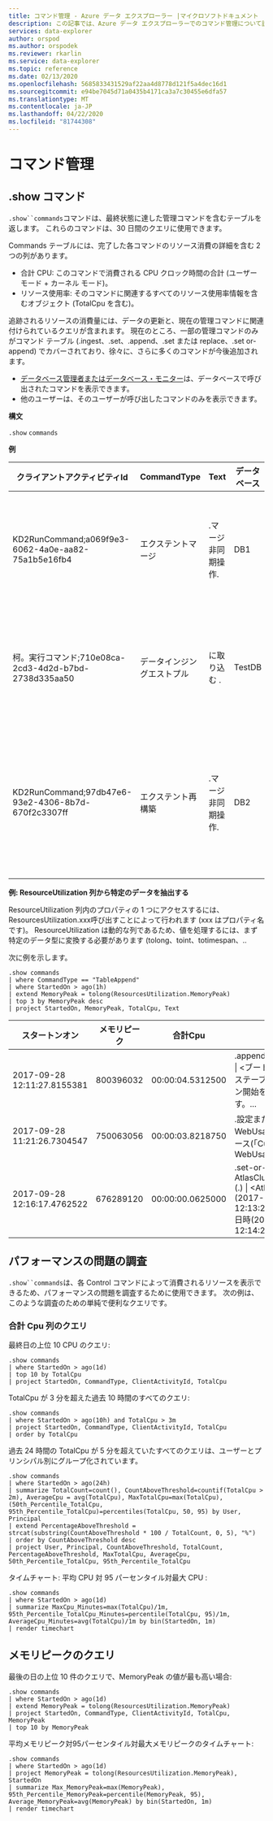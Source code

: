 ```yaml
---
title: コマンド管理 - Azure データ エクスプローラー |マイクロソフトドキュメント
description: この記事では、Azure データ エクスプローラーでのコマンド管理について説明します。
services: data-explorer
author: orspod
ms.author: orspodek
ms.reviewer: rkarlin
ms.service: data-explorer
ms.topic: reference
ms.date: 02/13/2020
ms.openlocfilehash: 5685833431529af22aa4d8778d121f5a4dec16d1
ms.sourcegitcommit: e94be7045d71a0435b4171ca3a7c30455e6dfa57
ms.translationtype: MT
ms.contentlocale: ja-JP
ms.lasthandoff: 04/22/2020
ms.locfileid: "81744308"
---
```

# <a name="commands-management"></a>コマンド管理

## <a name="show-commands"></a>.show コマンド 

`.show``commands`コマンドは、最終状態に達した管理コマンドを含むテーブルを返します。 これらのコマンドは、30 日間のクエリに使用できます。

Commands テーブルには、完了した各コマンドのリソース消費の詳細を含む 2 つの列があります。
* 合計 CPU: このコマンドで消費される CPU クロック時間の合計 (ユーザー モード + カーネル モード)。
* リソース使用率: そのコマンドに関連するすべてのリソース使用率情報を含むオブジェクト (TotalCpu を含む)。

追跡されるリソースの消費量には、データの更新と、現在の管理コマンドに関連付けられているクエリが含まれます。
現在のところ、一部の管理コマンドのみがコマンド テーブル (.ingest、.set、.append、.set または replace、.set or-append) でカバーされており、徐々に、さらに多くのコマンドが今後追加されます。


* [データベース管理者またはデータベース・モニター](../management/access-control/role-based-authorization.md)は、データベースで呼び出されたコマンドを表示できます。
* 他のユーザーは、そのユーザーが呼び出したコマンドのみを表示できます。

**構文**

`.show` `commands`
 
**例**
 
|クライアントアクティビティId |CommandType |Text |データベース |スタートンオン |ラストアップデートオン |Duration |State |RootActivityId |User |FailureReason |Application |プリンシパル |合計Cpu |ResourceUtilization
|--|--|--|--|--|--|--|--|--|--|--|--|--|--|--
|KD2RunCommand;a069f9e3-6062-4a0e-aa82-75a1b5e16fb4 |エクステントマージ   |.マージ非同期操作.    |DB1    |2017-09-05 11:08:07.5738569    |2017-09-05 11:08:09.1051161    |00:00:01.5312592   |完了  |b965d809-3f3e-4f44-bd2b-5e1f49ac46c5   |AAD アプリ id=5ba8cec2-9a70-e92c98cad651  |   |クスト.Azure.DM.Svc |aadapp=5ba8cec2-9a70-e92c98cad651  |00:00:03.5781250   |{ "スキャンドエクステント統計": { "MinDataScannedtime": null、 "MaxDataScannedTime": null },"CacheStatistics": { メモリ" { "ミス": 2, "ヒット": "ディスク": { "ミス" : { "ミス" : 2, "ヒット" } } } } } } 
|柯。実行コマンド;710e08ca-2cd3-4d2d-b7bd-2738d335aa50 |データインジングエストプル |に取り込む .   |TestDB |2017-09-04 16:00:37.0915452    |2017-09-04 16:04:37.2834555    |00:04:00.1919103   |失敗 |a8986e9e-943f-81b0270d6fae4    |cooper@fabrikam.com    |ソケット接続は破棄されました。   |Kusto.Explorer |aaduser=..    |00:00:00   |{ "スキャンドエクステント統計" : { "MinDataScannedTime": null, "MaxDataScannedTime": null }, "キャッシュ統計" : { "メモリ" { "メモリ" { "ミス" : 0, ヒット" " "ディスク" : { "ミス" : "ヒット" : "ヒット" } 
|KD2RunCommand;97db47e6-93e2-4306-8b7d-670f2c3307ff |エクステント再構築 |.マージ非同期操作.    |DB2    |2017-09-18 13:29:38.5945531    |2017-09-18 13:29:39.9451163    |00:00:01.3505632   |完了  |d5ebb755-d5df-4e94-b240-9accdf06c2d1   |AAD アプリ id=5ba8cec2-9a70-e92c98cad651  |   |クスト.Azure.DM.Svc |aadapp=5ba8cec2-9a70-e92c98cad651  |00:00:00.8906250   |{ "スキャンドエクステント統計": { "MinDataScannedtime": null、 "MaxDataScannedTime": null }、"CacheStatistics": { "ミス": {ミス" " "ヒット" " "ヒット" " "ディスク" : {"ミス" " " "ミス" " " "ヒット" " } } } } } } } "MemoryPeak" : 88828560, "TotalCpu" " "00:00:00.8906250"} 

**例: ResourceUtilization 列から特定のデータを抽出する**

ResourceUtilization 列内のプロパティの 1 つにアクセスするには、ResourcesUtilization.xxx呼び出すことによって行われます (xxx はプロパティ名です)。
ResourceUtilization は動的な列であるため、値を処理するには、まず特定のデータ型に変換する必要があります (tolong、toint、totimespan、..  

次に例を示します。

```kusto
.show commands
| where CommandType == "TableAppend"
| where StartedOn > ago(1h)
| extend MemoryPeak = tolong(ResourcesUtilization.MemoryPeak)
| top 3 by MemoryPeak desc
| project StartedOn, MemoryPeak, TotalCpu, Text
```

|スタートンオン |メモリピーク |合計Cpu |Text
|--|--|--|--
| 2017-09-28 12:11:27.8155381   | 800396032 | 00:00:04.5312500  | .append Server_Boots \| <ブートスタートソーステーブル = セッション開始を可能にします。...
| 2017-09-28 11:21:26.7304547   | 750063056 | 00:00:03.8218750  | .設定または追加 WebUsage <\|データベース(「CuratedDB」)。WebUsage_v2 | 要約。。。 | プロジェクト。。。
| 2017-09-28 12:16:17.4762522   | 676289120 | 00:00:00.0625000  | .set-or-append AtlasClusterEventStats (.) \| <Atlas_Temp (2017-09-28 12:13:28.7621737),日時(2017-09-28 12:14:28.8168492))

## <a name="investigating-performance-issues"></a>パフォーマンスの問題の調査

`.show``commands`は、各 Control コマンドによって消費されるリソースを表示できるため、パフォーマンスの問題を調査するために使用できます。
次の例は、このような調査のための単純で便利なクエリです。

### <a name="querying-the-totalcpu-column"></a>合計 Cpu 列のクエリ

最終日の上位 10 CPU のクエリ:

```kusto
.show commands
| where StartedOn > ago(1d)
| top 10 by TotalCpu
| project StartedOn, CommandType, ClientActivityId, TotalCpu 
```

TotalCpu が 3 分を超えた過去 10 時間のすべてのクエリ:

```kusto
.show commands
| where StartedOn > ago(10h) and TotalCpu > 3m
| project StartedOn, CommandType, ClientActivityId, TotalCpu 
| order by TotalCpu 
```

過去 24 時間の TotalCpu が 5 分を超えていたすべてのクエリは、ユーザーとプリンシパル別にグループ化されています。

```kusto
.show commands  
| where StartedOn > ago(24h)
| summarize TotalCount=count(), CountAboveThreshold=countif(TotalCpu > 2m), AverageCpu = avg(TotalCpu), MaxTotalCpu=max(TotalCpu), (50th_Percentile_TotalCpu, 95th_Percentile_TotalCpu)=percentiles(TotalCpu, 50, 95) by User, Principal
| extend PercentageAboveThreshold = strcat(substring(CountAboveThreshold * 100 / TotalCount, 0, 5), "%")
| order by CountAboveThreshold desc
| project User, Principal, CountAboveThreshold, TotalCount, PercentageAboveThreshold, MaxTotalCpu, AverageCpu, 50th_Percentile_TotalCpu, 95th_Percentile_TotalCpu
```

タイムチャート: 平均 CPU 対 95 パーセンタイル対最大 CPU :

```kusto
.show commands 
| where StartedOn > ago(1d) 
| summarize MaxCpu_Minutes=max(TotalCpu)/1m, 95th_Percentile_TotalCpu_Minutes=percentile(TotalCpu, 95)/1m, AverageCpu_Minutes=avg(TotalCpu)/1m by bin(StartedOn, 1m)
| render timechart
```

## <a name="querying-the-memorypeak"></a>メモリピークのクエリ

最後の日の上位 10 件のクエリで、MemoryPeak の値が最も高い場合:

```kusto
.show commands
| where StartedOn > ago(1d)
| extend MemoryPeak = tolong(ResourcesUtilization.MemoryPeak)
| project StartedOn, CommandType, ClientActivityId, TotalCpu, MemoryPeak
| top 10 by MemoryPeak  
```

平均メモリピーク対95パーセンタイル対最大メモリピークのタイムチャート:

```kusto
.show commands 
| where StartedOn > ago(1d)
| project MemoryPeak = tolong(ResourcesUtilization.MemoryPeak), StartedOn 
| summarize Max_MemoryPeak=max(MemoryPeak), 95th_Percentile_MemoryPeak=percentile(MemoryPeak, 95), Average_MemoryPeak=avg(MemoryPeak) by bin(StartedOn, 1m)
| render timechart
```
